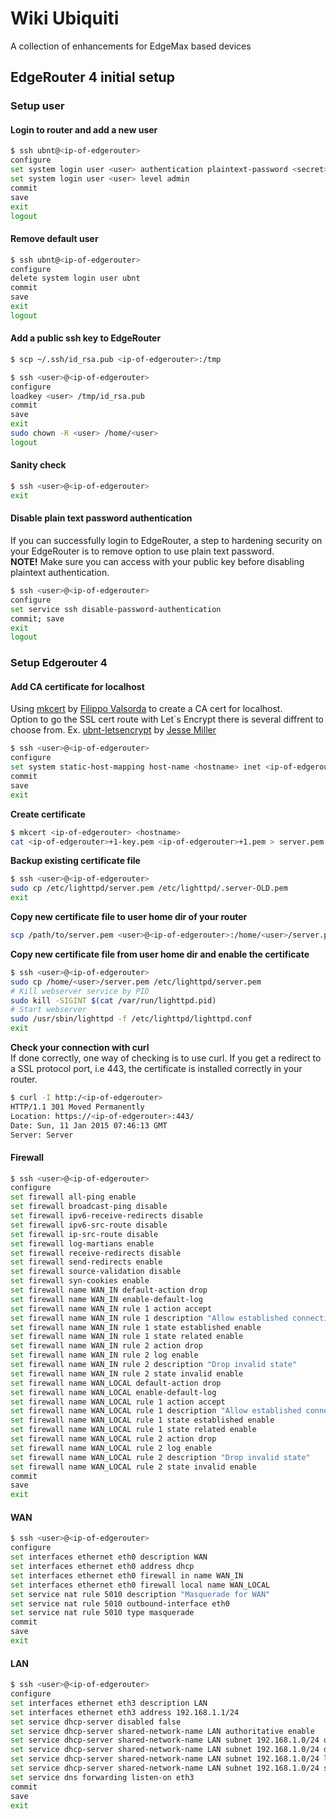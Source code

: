 # Wiki Ubiquiti
A collection of enhancements for EdgeMax based devices

## EdgeRouter 4 initial setup
### Setup user

#### Login to router and add a new user

```sh
$ ssh ubnt@<ip-of-edgerouter>
configure
set system login user <user> authentication plaintext-password <secret>
set system login user <user> level admin
commit
save
exit
logout
```

#### Remove default user

```sh
$ ssh ubnt@<ip-of-edgerouter>
configure
delete system login user ubnt
commit  
save  
exit
logout
```

#### Add a public ssh key to EdgeRouter

```sh
$ scp ~/.ssh/id_rsa.pub <ip-of-edgerouter>:/tmp
```

```sh
$ ssh <user>@<ip-of-edgerouter>
configure  
loadkey <user> /tmp/id_rsa.pub  
commit  
save  
exit
sudo chown -R <user> /home/<user>
logout
```

#### Sanity check

```sh
$ ssh <user>@<ip-of-edgerouter>
exit
```

#### Disable plain text password authentication
If you can successfully login to EdgeRouter, a step to hardening security on your EdgeRouter is to remove option to use plain text password.  
**NOTE!** Make sure you can access with your public key before disabling plaintext authentication.

```sh
$ ssh <user>@<ip-of-edgerouter>
configure
set service ssh disable-password-authentication
commit; save
exit
logout
```

### Setup Edgerouter 4

#### Add CA certificate for localhost

Using [mkcert](https://words.filippo.io/mkcert-valid-https-certificates-for-localhost/) by [Filippo Valsorda](https://filippo.io/) to create a CA cert for localhost.  
Option to go the SSL cert route with Let´s Encrypt there is several diffrent to choose from. Ex. [ubnt-letsencrypt](https://github.com/j-c-m/ubnt-letsencrypt) by [Jesse Miller](https://github.com/j-c-m)

```sh
$ ssh <user>@<ip-of-edgerouter>
configure
set system static-host-mapping host-name <hostname> inet <ip-of-edgerouter>
commit
save
exit
```

**Create certificate**

```sh
$ mkcert <ip-of-edgerouter> <hostname>
cat <ip-of-edgerouter>+1-key.pem <ip-of-edgerouter>+1.pem > server.pem
```

**Backup existing certificate file**

```sh
$ ssh <user>@<ip-of-edgerouter>
sudo cp /etc/lighttpd/server.pem /etc/lighttpd/.server-OLD.pem
exit
```

**Copy new certificate file to user home dir of your router**

```sh
scp /path/to/server.pem <user>@<ip-of-edgerouter>:/home/<user>/server.pem
```

**Copy new certificate file from user home dir and enable the certificate**

```sh
$ ssh <user>@<ip-of-edgerouter>
sudo cp /home/<user>/server.pem /etc/lighttpd/server.pem
# Kill webserver service by PID
sudo kill -SIGINT $(cat /var/run/lighttpd.pid)
# Start webserver
sudo /usr/sbin/lighttpd -f /etc/lighttpd/lighttpd.conf
exit
```

**Check your connection with curl**  
If done correctly, one way of checking is to use curl. If you get a redirect to a SSL protocol port, i.e 443, the certificate is installed correctly in your router.

```sh
$ curl -I http:/<ip-of-edgerouter>
HTTP/1.1 301 Moved Permanently
Location: https://<ip-of-edgerouter>:443/
Date: Sun, 11 Jan 2015 07:46:13 GMT
Server: Server
```

#### Firewall

```sh
$ ssh <user>@<ip-of-edgerouter>
configure
set firewall all-ping enable
set firewall broadcast-ping disable
set firewall ipv6-receive-redirects disable
set firewall ipv6-src-route disable
set firewall ip-src-route disable
set firewall log-martians enable
set firewall receive-redirects disable
set firewall send-redirects enable
set firewall source-validation disable
set firewall syn-cookies enable
set firewall name WAN_IN default-action drop
set firewall name WAN_IN enable-default-log
set firewall name WAN_IN rule 1 action accept
set firewall name WAN_IN rule 1 description "Allow established connections"
set firewall name WAN_IN rule 1 state established enable
set firewall name WAN_IN rule 1 state related enable
set firewall name WAN_IN rule 2 action drop
set firewall name WAN_IN rule 2 log enable
set firewall name WAN_IN rule 2 description "Drop invalid state"
set firewall name WAN_IN rule 2 state invalid enable
set firewall name WAN_LOCAL default-action drop
set firewall name WAN_LOCAL enable-default-log
set firewall name WAN_LOCAL rule 1 action accept
set firewall name WAN_LOCAL rule 1 description "Allow established connections"
set firewall name WAN_LOCAL rule 1 state established enable
set firewall name WAN_LOCAL rule 1 state related enable
set firewall name WAN_LOCAL rule 2 action drop
set firewall name WAN_LOCAL rule 2 log enable
set firewall name WAN_LOCAL rule 2 description "Drop invalid state"
set firewall name WAN_LOCAL rule 2 state invalid enable
commit
save
exit
```

#### WAN

```sh
$ ssh <user>@<ip-of-edgerouter>
configure
set interfaces ethernet eth0 description WAN
set interfaces ethernet eth0 address dhcp
set interfaces ethernet eth0 firewall in name WAN_IN
set interfaces ethernet eth0 firewall local name WAN_LOCAL
set service nat rule 5010 description "Masquerade for WAN"
set service nat rule 5010 outbound-interface eth0
set service nat rule 5010 type masquerade
commit
save
exit
```

#### LAN

```sh
$ ssh <user>@<ip-of-edgerouter>
configure
set interfaces ethernet eth3 description LAN
set interfaces ethernet eth3 address 192.168.1.1/24
set service dhcp-server disabled false
set service dhcp-server shared-network-name LAN authoritative enable
set service dhcp-server shared-network-name LAN subnet 192.168.1.0/24 default-router 192.168.1.1
set service dhcp-server shared-network-name LAN subnet 192.168.1.0/24 dns-server 192.168.1.1
set service dhcp-server shared-network-name LAN subnet 192.168.1.0/24 lease 86400
set service dhcp-server shared-network-name LAN subnet 192.168.1.0/24 start 192.168.1.150 stop 192.168.1.254
set service dns forwarding listen-on eth3
commit
save
exit
```
